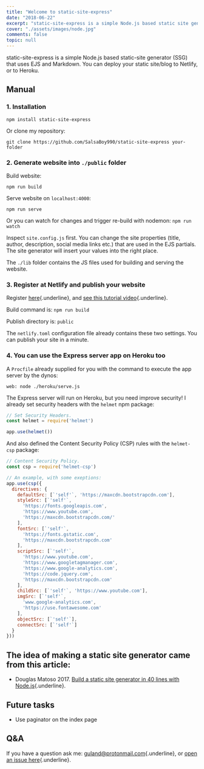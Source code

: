 ```yaml
---
title: "Welcome to static-site-express"
date: "2018-06-22"
excerpt: "static-site-express is a simple Node.js based static site generator that uses EJS and Markdown for blogging. Installation and usage guide."
cover: "./assets/images/node.jpg"
comments: false
topic: null
---
```


static-site-express is a simple Node.js based static-site generator (SSG) that uses EJS and Markdown. You can deploy your static site/blog to Netlify, or to Heroku.

## Manual

### 1. Installation


`npm install static-site-express`

Or clone my repository:

`git clone https://github.com/SalsaBoy990/static-site-express your-folder`


### 2. Generate website into `./public` folder

Build website: 

`npm run build`

Serve website on `localhost:4000`:

`npm run serve`

Or you can watch for changes and trigger re-build with nodemon:
`npm run watch`

Inspect `site.config.js` first. You can change the site properties (title, author, description, social media links etc.) that are used in the EJS partials. The site generator will insert your values into the right place.

The `./lib` folder contains the JS files used for building and serving the website.


### 3. Register at Netlify and publish your website

Register [here](https://www.netlify.com/){.underline}, and [see this tutorial video](https://www.netlify.com/docs/continuous-deployment/){.underline}.

Build command is: `npm run build`

Publish directory is: `public`

The `netlify.toml` configuration file already contains these two settings. You can publish your site in a minute.

### 4. You can use the Express server app on Heroku too

A `Procfile` already supplied for you with the command  to execute the app server by the dynos:

`web: node ./heroku/serve.js`

The Express server will run on Heroku, but you need improve security!
I already set security headers with the `helmet` npm package:

````javascript
// Set Security Headers.
const helmet = require('helmet')

app.use(helmet())
````

And also defined the Content Security Policy (CSP) rules with the `helmet-csp` package:

````javascript
// Content Security Policy.
const csp = require('helmet-csp')

// An example, with some exeptions:
app.use(csp({
  directives: {
    defaultSrc: [`'self'`, 'https://maxcdn.bootstrapcdn.com'],
    styleSrc: [`'self'`,
      'https://fonts.googleapis.com',
      'https://www.youtube.com',
      'https://maxcdn.bootstrapcdn.com/'
    ],
    fontSrc: [`'self'`,
      'https://fonts.gstatic.com',
      'https://maxcdn.bootstrapcdn.com'
    ],
    scriptSrc: [`'self'`,
      'https://www.youtube.com',
      'https://www.googletagmanager.com',
      'https://www.google-analytics.com',
      'https://code.jquery.com',
      'https://maxcdn.bootstrapcdn.com'
    ],
    childSrc: [`'self'`, 'https://www.youtube.com'],
    imgSrc: [`'self'`,
      'www.google-analytics.com',
      'https://use.fontawesome.com'
    ],
    objectSrc: [`'self'`],
    connectSrc: [`'self'`]
  }
}))
````

## The idea of making a static site generator came from this article:

* Douglas Matoso 2017. [Build a static site generator in 40 lines with Node.js](https://medium.com/douglas-matoso-english/build-static-site-generator-nodejs-8969ebe34b22){.underline}. 


## Future tasks

* Use paginator on the index page


## Q&A

If you have a question ask me: [guland@protonmail.com](mailto:guland@protonmail.com){.underline}, or [open an issue here](https://github.com/SalsaBoy990/static-site-express/issues){.underline}.
